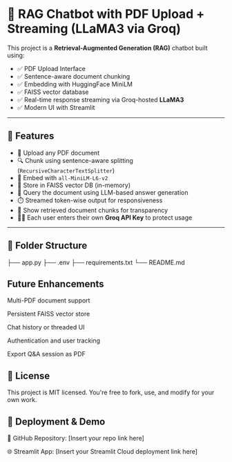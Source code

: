 # 🧠 RAG Chatbot with PDF Upload + Streaming (LLaMA3 via Groq)

This project is a **Retrieval-Augmented Generation (RAG)** chatbot built using:
- ✅ PDF Upload Interface
- ✅ Sentence-aware document chunking
- ✅ Embedding with HuggingFace MiniLM
- ✅ FAISS vector database
- ✅ Real-time response streaming via Groq-hosted **LLaMA3**
- ✅ Modern UI with Streamlit

---

## 🚀 Features

- 📄 Upload any PDF document
- 🔍 Chunk using sentence-aware splitting (`RecursiveCharacterTextSplitter`)
- 🧠 Embed with `all-MiniLM-L6-v2`
- 🔎 Store in FAISS vector DB (in-memory)
- 💬 Query the document using LLM-based answer generation
- ⏱️ Streamed token-wise output for responsiveness
- 🔗 Show retrieved document chunks for transparency
- 🧑‍💻 Each user enters their own **Groq API Key** to protect usage

---

## 📁 Folder Structure


├── app.py
├── .env 
├── requirements.txt
└── README.md 

## Future Enhancements
Multi-PDF document support

Persistent FAISS vector store

Chat history or threaded UI

Authentication and user tracking

Export Q&A session as PDF


## 🧾 License
This project is MIT licensed.
You're free to fork, use, and modify for your own work.

## 🔗 Deployment & Demo
📂 GitHub Repository: [Insert your repo link here]

🌐 Streamlit App: [Insert your Streamlit Cloud deployment link here]